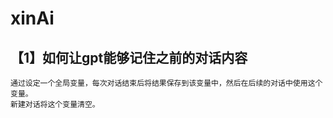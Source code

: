 # xinAi

## 【1】如何让gpt能够记住之前的对话内容
    通过设定一个全局变量，每次对话结束后将结果保存到该变量中，然后在后续的对话中使用这个变量。
    新建对话将这个变量清空。
